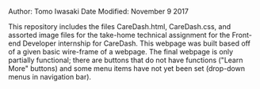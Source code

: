 Author: Tomo Iwasaki
Date Modified: November 9 2017

This repository includes the files CareDash.html, CareDash.css, and assorted 
image files for the take-home technical assignment for the Front-end 
Developer internship for CareDash. This webpage was built based off of a 
given basic wire-frame of a webpage. The final webpage is only partially
functional; there are buttons that do not have functions ("Learn More" 
buttons) and some menu items have not yet been set (drop-down menus in
navigation bar). 
